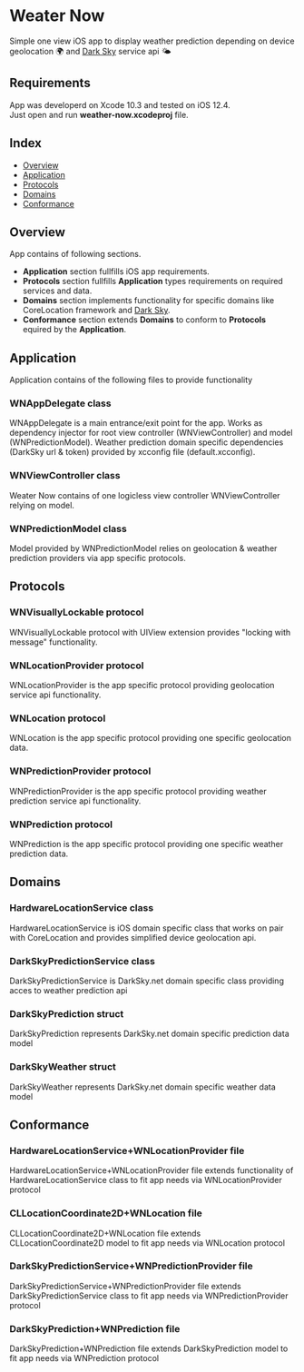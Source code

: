 # Weater Now
Simple one view iOS app to display weather prediction depending on device geolocation 🌍 and [Dark Sky](darksky.net) service api 🌤

## Requirements
App was developerd on Xcode 10.3 and tested on iOS 12.4.  
Just open and run **weather-now.xcodeproj** file.

## Index

- [Overview](#overview)
- [Application](#application)
- [Protocols](#protocols)
- [Domains](#domains)
- [Conformance](#conformance)

## Overview
App contains of following sections.  
- **Application** section fullfills iOS app requirements.  
- **Protocols** section fullfills **Application** types requirements on required services and data.  
- **Domains** section implements functionality for specific domains like CoreLocation framework and  [Dark Sky](darksky.net).  
- **Conformance** section extends **Domains** to conform to **Protocols** equired by the **Application**.  

## Application
Application contains of the following files to provide functionality

### WNAppDelegate class
WNAppDelegate is a main entrance/exit point for the app. Works as dependency injector for root view controller (WNViewController) and model (WNPredictionModel).
Weather prediction domain specific dependencies (DarkSky url & token) provided by xcconfig file (default.xcconfig).

### WNViewController class
Weater Now contains of one logicless view controller WNViewController relying on model.

### WNPredictionModel class
Model provided by WNPredictionModel relies on geolocation & weather prediction providers via app specific protocols.

## Protocols

### WNVisuallyLockable protocol
WNVisuallyLockable protocol with UIView extension provides "locking with message" functionality.

### WNLocationProvider protocol
WNLocationProvider is the app specific protocol providing geolocation service api functionality.

### WNLocation protocol
WNLocation is the app specific protocol providing one specific geolocation data.

### WNPredictionProvider protocol
WNPredictionProvider is the app specific protocol providing weather prediction service api functionality.

### WNPrediction protocol
WNPrediction is the app specific protocol providing one specific weather prediction data.

## Domains

### HardwareLocationService class
HardwareLocationService is iOS domain specific class that works on pair with CoreLocation and provides simplified device geolocation api.

### DarkSkyPredictionService class
DarkSkyPredictionService is DarkSky.net domain specific class providing acces to weather prediction api

### DarkSkyPrediction struct
DarkSkyPrediction represents DarkSky.net domain specific prediction data model

### DarkSkyWeather struct
DarkSkyWeather represents DarkSky.net domain specific weather data model

## Conformance

### HardwareLocationService+WNLocationProvider file
HardwareLocationService+WNLocationProvider file extends functionality of HardwareLocationService class to fit app needs via WNLocationProvider protocol

### CLLocationCoordinate2D+WNLocation file
CLLocationCoordinate2D+WNLocation file extends CLLocationCoordinate2D model to fit app needs via WNLocation protocol

### DarkSkyPredictionService+WNPredictionProvider file
DarkSkyPredictionService+WNPredictionProvider file extends DarkSkyPredictionService class to fit app needs via WNPredictionProvider protocol

### DarkSkyPrediction+WNPrediction file
DarkSkyPrediction+WNPrediction file extends DarkSkyPrediction model to fit app needs via WNPrediction protocol

